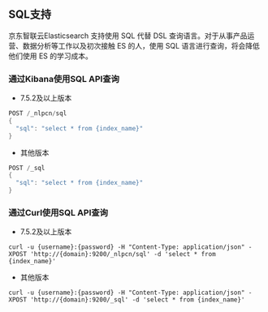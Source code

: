 ## SQL支持
 京东智联云Elasticsearch 支持使用 SQL 代替 DSL 查询语言。对于从事产品运营、数据分析等工作以及初次接触 ES 的人，使用 SQL 语言进行查询，将会降低他们使用 ES 的学习成本。</br>

### 通过Kibana使用SQL API查询
- 7.5.2及以上版本
```java
POST /_nlpcn/sql
{
  "sql": "select * from {index_name}"
}
```
- 其他版本
```java
POST /_sql
{
  "sql": "select * from {index_name}"
}
```

### 通过Curl使用SQL API查询
- 7.5.2及以上版本
```apl
curl -u {username}:{password} -H "Content-Type: application/json" -XPOST 'http://{domain}:9200/_nlpcn/sql' -d 'select * from {index_name}'
```
- 其他版本
```apl
curl -u {username}:{password} -H "Content-Type: application/json" -XPOST 'http://{domain}:9200/_sql' -d 'select * from {index_name}'
```
